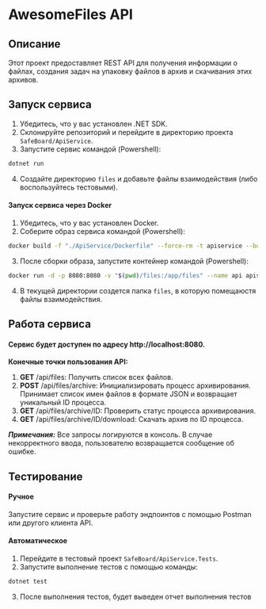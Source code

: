 # AwesomeFiles API

## Описание

Этот проект предоставляет REST API для получения информации о файлах, создания задач на упаковку файлов в архив и скачивания этих архивов.

## Запуск сервиса

1. Убедитесь, что у вас установлен .NET SDK.
2. Склонируйте репозиторий и перейдите в директорию проекта `SafeBoard/ApiService`.
3. Запустите сервис командой (Powershell):

```bash
dotnet run
```
4. Создайте директорию `files` и добавьте файлы взаимодействия (либо воспользуйтесь тестовыми).

#### Запуск сервиса через Docker

1. Убедитесь, что у вас установлен Docker.
2. Соберите образ сервиса командой (Powershell):

```bash
docker build -f "./ApiService/Dockerfile" --force-rm -t apiservice --build-arg "BUILD_CONFIGURATION=Release" --label "com.microsoft.created-by=visual-studio" --label "com.microsoft.visual-studio.project-name=ApiService" .
```

3. После сборки образа, запустите контейнер командой (Powershell):

```bash
docker run -d -p 8080:8080 -v "$(pwd)/files:/app/files" --name api apiservice
```

4. В текущей директории создется папка `files`, в которую помещаюстя файлы взаимодействия.

## Работа сервиса

#### Сервис будет доступен по адресу http://localhost:8080.

__Конечные точки пользования API:__
1. __GET__ /api/files: Получить список всех файлов.
2. __POST__ /api/files/archive: Инициализировать процесс архивирования. Принимает список имен файлов в формате JSON и возвращает уникальный ID процесса.
3. __GET__ /api/files/archive/ID: Проверить статус процесса архивирования.
4. __GET__ /api/files/archive/ID/download: Скачать архив по ID процесса.

___Примечания:___
Все запросы логируются в консоль.
В случае некорректного ввода, пользователю возвращается сообщение об ошибке.

## Тестирование

#### Ручное

Запустите сервис и проверьте работу эндпоинтов с помощью Postman или другого клиента API.

#### Автоматическое

1. Перейдите в тестовый проект `SafeBoard/ApiService.Tests`.
2. Запустите выполнение тестов с помощью команды:

```bash
dotnet test
```

3. После выполнения тестов, будет выведен отчет выполнения тестов
